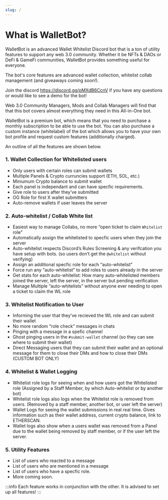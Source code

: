 ```yaml
---
slug: /
---
```


<head>
    <meta property="og:title" content="WalletBot Docs" />
    <meta
        property="og:description"
        content="The All-in-One bot Managing Collabs, Whitelists & Collecting Wallets. Made for all Web 3.0 Discord Communities, NFTs, DAOs, DeFis and others!"
    />
    <meta
        property="description"
        content="The All-in-One bot Managing Collabs, Whitelists & Collecting Wallets. Made for all Web 3.0 Discord Communities, NFTs, DAOs, DeFis and others!"
    />
    <meta property="og:image" content="https://raw.githubusercontent.com/WalletBotTeam/.github/main/WalletBot.png" />
</head>

# What is WalletBot? 

WalletBot is an advanced Wallet Whitelist Discord bot that is a ton of utility features to support any web 3.0 community. Whether it be NFTs & DAOs or DeFi & GameFi communities, WalletBot provides something useful for everyone. 

The bot's core features are advanced wallet collection, whitelist collab management (and giveaways coming soon!). 

Join the discord https://discord.gg/pMXdB6CcnV if you have any questions or would like to see a demo for the bot!

Web 3.0 Community Managers, Mods and Collab Managers will find that that this bot covers almost everything they need in this All-in-One bot. 

WalletBot is a premium bot, which means that you need to purchase a monthly subscription to be able to use the bot. You can also purchase a custom instance (whitelabel) of the bot which allows you to have your own bot profile and request custom features (additionally charged). 

An outline of all the features are shown below. 

### 1. Wallet Collection for Whitelisted users
- Only users with certain roles can submit wallets
- Multiple Panels & Crypto curruncies support (ETH, SOL, etc.)
- Miniumum Crypto balance to submit wallet
- Each panel is independant and can have specfic requirements.
- Give role to users after they’ve submitted
- OG Role for first X wallet submitters
- Auto-remove wallets if user leaves the server

### 2. Auto-whitelist / Collab White list 
- Easiest way to manage Collabs, no more “open ticket to claim `Whitelist` role”
- Automatically assign the whitelisted to specfic users when they join the server
- Auto-whitelist respects Discord’s Rules Screening & any verifcation you have setup with bots. (so users don’t get the `@whitelist` without verifying)
- Assign an additional specfic role for each “auto-whitelist”
- Force run any “auto-whitelist” to add roles to users already in the server
- Get stats for each auto-whitelist: How many auto-whitelisted members joined the server, left the server, in the server but pending verification
- Manage Multiple “auto-whitelists” without anyone ever needing to open a ticket to claim the WL role

### 3. Whitelist Notification to User 
- Informing the user that they’ve recieved the WL role and can submit their wallet
- No more random “role check” messages in chats
- Pinging with a message in a spefic channel
- Ghost pinging users in the `#submit-wallet` channel (so they can see where to submit their wallet)
- Direct Messaging users that they can submit their wallet and an optional message for them to close their DMs and how to close their DMs (CUSTOM BOT ONLY)

### 4. Whitelist & Wallet Logging 
- Whitelist role logs for seeing when and how users got the Whitelisted role (Assigned by a Staff Member, by which Auto-whitelist or by another bot)
- Whitelist role logs also logs when the Whitelist role is removed from users. (Removed by a staff member, another bot, or user left the server)
- Wallet Logs for seeing the wallet submissions in real real time. Gives information such as their wallet address, current crypto balance, link to ETHERSCAN.
- Wallet logs also show when a users wallet was removed from a Panel due to the wallet being removed by staff member, or if the user left the server.

### 5. Utility Features
- List of users who reacted to a message
- List of users who are mentioned in a message
- List of users who have a specfic role.
- More coming soon.

:::info 
Each feature works in conjunction with the other. It is advised to set up all features!
:::


